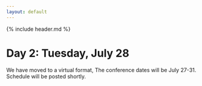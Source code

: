 ```yaml
---
layout: default
---
```


{% include header.md %}

# Day 2: Tuesday, July 28

We have moved to a virtual format, The conference dates will be July 27-31.  Schedule will be posted shortly.

<!--
[course AMI]: https://courses.bioconductor.org
[bioc-community slack]: https://bioc-community.herokuapp.com/

8:00 - 8:45 -- Registration and breakfast -- Abby Lounge
: 
 
8:45 - 9:00 -- [Welcoming remarks][welcome] -- Martin Morgan -- Caspary Auditorium
: 
 
9:00 - 9:30 -- Speaker 1 -- TBA
: 
 
9:30 - 10:00 -- Speaker 2 -- TBA
: 
 
10:00 - 10:30  -- Speaker 3 -- TBA
:  
 
10:30 - 11:00 -- Break -- TBA
: 
 
11:00 - 12:00 -- Contributed talks Session 1a - Theme 1 -- TBA
: + Speaker 1
  + Speaker 2
  + Speaker 3
 
11:00 - 12:00 -- Contributed talks Session 1b - Theme 2 -- TBA
: + Speaker 1
  + Speaker 2
  + Speaker 3
 
12:00 - 1:00 -- Lunch / Birds-of-a-feather -- TBA
:  
 
1:00 - 1:50 --  [Workshop Session] 2a
: + Workshop 1
  + Workshop 2
  + Workshop 3
 
2:00 - 2:50 --  [Workshop Session] 2b
: + Workshop 1
  + Workshop 2
  + Workshop 3
 
2:50 - 3:10 -- Break -- TBA
: 
 
3:10 - 4:00 --  [Workshop Session] 3a
: + Workshop 1
  + Workshop 2
  + Workshop 3
 
4:10 - 5:00 --  [Workshop Session] 3b
: + Workshop 1
  + Workshop 2
  + Workshop 3
 
5:30 - 7:30 -- Contributed posters
: + __Group-A posters__ -- TBA
  + Lightning talks (concurrent with posters) -- TBA
  + Poster dimensions up to 58 inches wide x 40 inches tall. Individual
    poster allocations will be affixed to poster boards.
 
-->
